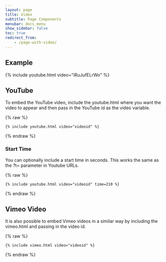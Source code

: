 ```yaml
---
layout: page
title: Video
subtitle: Page Components
menubar: docs_menu
show_sidebar: false
toc: true
redirect_from: 
    - /page-with-video/
---
```


## Example

{% include youtube.html video="iRuJufELrWo" %}

## YouTube

To embed the YouTube video, include the youtube.html where you want the video to appear and then pass in the YouTube id as the video variable. 

{% raw %}
```liquid
{% include youtube.html video="videoid" %}
```
{% endraw %}

### Start Time

You can optionally include a start time in seconds. This works the same as the ?t= parameter in Youtube URLs.

{% raw %}
```liquid
{% include youtube.html video="videoid" time=210 %}
```
{% endraw %}


## Vimeo Video

It is also possible to embed Vimeo videos in a similar way by including the vimeo.html and passing in the video id.

{% raw %}
```liquid
{% include vimeo.html video="videoid" %}
```
{% endraw %}
